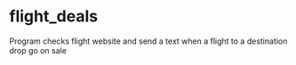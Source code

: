 # flight_deals
Program checks flight website and send a text when a flight to a destination drop go on sale
